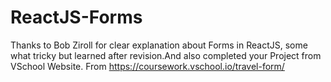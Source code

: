 # ReactJS-Forms
Thanks to Bob Ziroll for clear explanation about Forms in ReactJS, some what tricky but learned after revision.And also completed your Project from VSchool Website.
From https://coursework.vschool.io/travel-form/
